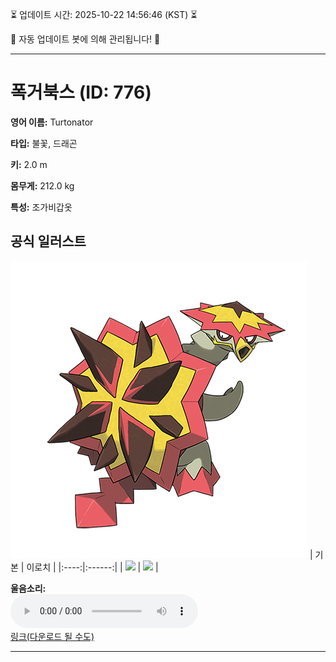 
⏳ 업데이트 시간: 2025-10-22 14:56:46 (KST) ⏳

🤖 자동 업데이트 봇에 의해 관리됩니다! 🤖

---

# 폭거북스 (ID: 776)
**영어 이름:** Turtonator

**타입:** 불꽃, 드래곤

**키:** 2.0 m

**몸무게:** 212.0 kg

**특성:** 조가비갑옷

## 공식 일러스트
![](https://raw.githubusercontent.com/PokeAPI/sprites/master/sprites/pokemon/other/official-artwork/776.png)
| 기본 | 이로치 |
|:----:|:------:|
| <img src="http://play.pokemonshowdown.com/sprites/ani/turtonator.gif" width="200"> | <img src="http://play.pokemonshowdown.com/sprites/ani-shiny/turtonator.gif" width="200"> |

**울음소리:**<br><audio controls src="https://raw.githubusercontent.com/PokeAPI/cries/main/cries/pokemon/latest/776.ogg"></audio><br> [링크(다운로드 될 수도)](https://raw.githubusercontent.com/PokeAPI/cries/main/cries/pokemon/latest/776.ogg)


---
